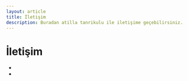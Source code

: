 ```yaml
---
layout: article
title: İletişim
description: Buradan atilla tanrikulu ile iletişime geçebilirsiniz.
---
```

# İletişim




<ul class="nav navbar-nav">
    <li><a href="https://www.linkedin.com/in/atillatan" target="_blank"><i class="fa fa-linkedin-square fa-2x social"></i></a></li>
    <li><a href="https://twitter.com/atillatanrikulu" target="_blank"><i class="fa fa-twitter-square fa-2x social"></i></a></li>
 
</ul>

